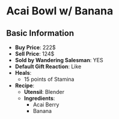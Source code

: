 # Acai Bowl w/ Banana

## Basic Information

- **Buy Price**: 222$
- **Sell Price**: 124$
- **Sold by Wandering Salesman**: YES
- **Default Gift Reaction**: Like
- **Heals**:
  - 15 points of Stamina
- **Recipe**:
  - **Utensil**: Blender
  - **Ingredients**:
    - Acai Berry
    - Banana